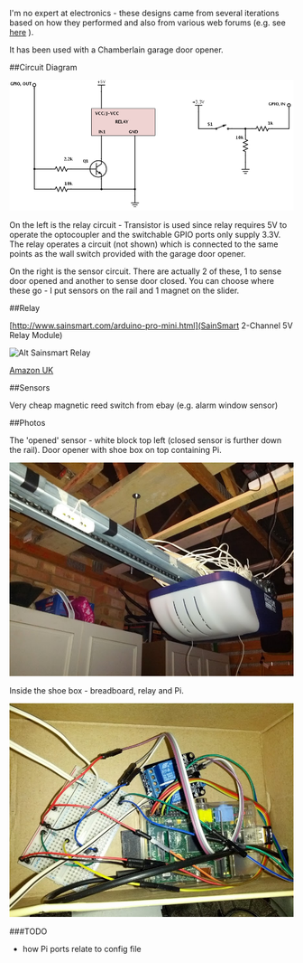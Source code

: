 I'm no expert at electronics - these designs came from several iterations based on how they performed and also from various web forums (e.g. see [here](http://www.raspberrypi.org/phpBB3/viewtopic.php?t=19222) ).

It has been used with a Chamberlain garage door opener.

##Circuit Diagram

![Alt circuit diagram](Pi-Garage-Door.png)

On the left is the relay circuit - Transistor is used since relay requires 5V to operate the optocoupler and the switchable GPIO ports only supply 3.3V.
The relay operates a circuit (not shown) which is connected to the same points as the wall switch provided with the garage door opener.

On the right is the sensor circuit.  There are actually 2 of these, 1 to sense door opened and another to sense door closed.  You can choose where these go - I put sensors on the rail and 1 magnet on the slider.

##Relay

[http://www.sainsmart.com/arduino-pro-mini.html](SainSmart 2-Channel 5V Relay Module)

![Alt Sainsmart Relay](http://www.sainsmart.com/media/catalog/product/cache/1/image/500x500/9df78eab33525d08d6e5fb8d27136e95/i/m/img_6249.jpg)

[Amazon UK](http://www.amazon.co.uk/gp/product/B005WR753Q)

##Sensors

Very cheap magnetic reed switch from ebay (e.g. alarm window sensor)

##Photos

The 'opened' sensor - white block top left (closed sensor is further down the rail).  Door opener with shoe box on top containing Pi.

![Alt sensor and opener](sensor_and_opener.jpg)

Inside the shoe box - breadboard, relay and Pi.

![Alt wiring and pi](wiring_and_pi.jpg)

###TODO
* how Pi ports relate to config file
